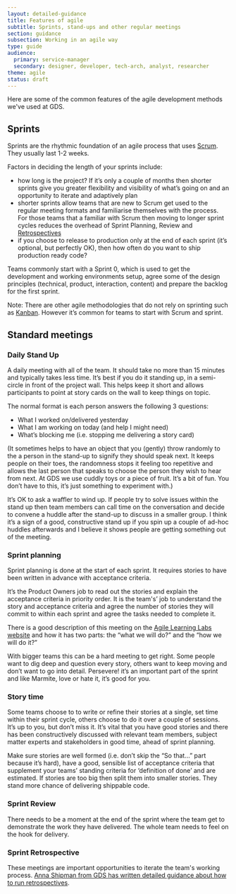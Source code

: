 ```yaml
---
layout: detailed-guidance
title: Features of agile
subtitle: Sprints, stand-ups and other regular meetings
section: guidance
subsection: Working in an agile way
type: guide
audience:
  primary: service-manager
  secondary: designer, developer, tech-arch, analyst, researcher
theme: agile
status: draft
---
```


Here are some of the common features of the agile development methods we've used at GDS.

## Sprints

Sprints are the rhythmic foundation of an agile process that uses [Scrum](http://en.wikipedia.org/wiki/Scrum_(development)). They usually last 1-2 weeks.

Factors in deciding the length of your sprints include:

* how long is the project? If it’s only a couple of months then shorter sprints give you greater flexibility and visibility of what’s going on and an opportunity to iterate and adaptively plan
* shorter sprints allow teams that are new to Scrum get used to the regular meeting formats and familiarise themselves with the process. For those teams that a familiar with Scrum then moving to longer sprint cycles reduces the overhead of Sprint Planning, Review and [Retrospectives](/agile/runningretrospectives.html)
* if you choose to release to production only at the end of each sprint (it’s optional, but perfectly OK), then how often do you want to ship production ready code?

Teams commonly start with a Sprint 0, which is used to get the development and working environments setup, agree some of the design principles (technical, product, interaction, content) and prepare the backlog for the first sprint.

Note: There are other agile methodologies that do not rely on sprinting such as [Kanban](http://en.wikipedia.org/wiki/Kanban_(development)). However it’s common for teams to start with Scrum and sprint.

## Standard meetings

### Daily Stand Up

A daily meeting with all of the team. It should take no more than 15 minutes and typically takes less time. It’s best if you do it standing up, in a semi-circle in front of the project wall. This helps keep it short and allows participants to point at story cards on the wall to keep things on topic.

The normal format is each person answers the following 3 questions:

* What I worked on/delivered yesterday
* What I am working on today (and help I might need)
* What’s blocking me (i.e. stopping me delivering a story card)

(It sometimes helps to have an object that you (gently) throw randomly to the a person in the stand-up to signify they should speak next. It keeps people on their toes, the randomness stops it feeling too repetitive and allows the last person that speaks to choose the person they wish to hear from next. At GDS we use cuddly toys or a piece of fruit. It’s a bit of fun. You don’t have to this, it’s just something to experiment with.)

It’s OK to ask a waffler to wind up. If people try to solve issues within the stand up then team members can call time on the conversation and decide to convene a huddle after the stand-up to discuss in a smaller group. I think it’s a sign of a good, constructive stand up if you spin up a couple of ad-hoc huddles afterwards and I believe it shows people are getting something out of the meeting.

### Sprint planning

Sprint planning is done at the start of each sprint. It requires stories to have been written in advance with acceptance criteria.

It’s the Product Owners job to read out the stories and explain the acceptance criteria in priority order. It is the team's’ job to understand the story and acceptance criteria and agree the number of stories they will commit to within each sprint and agree the tasks needed to complete it.

There is a good description of this meeting on the [Agile Learning Labs website](http://www.agilelearninglabs.com/resources/scrum-introduction/) and how it has two parts: the “what we will do?” and the “how we will do it?”

With bigger teams this can be a hard meeting to get right. Some people want to dig deep and question every story, others want to keep moving and don’t want to go into detail. Persevere! it’s an important part of the sprint and like Marmite, love or hate it, it’s good for you.

### Story time

Some teams choose to to write or refine their stories at a single, set time within their sprint cycle, others choose to do it over a couple of sessions. It’s up to you, but don’t miss it. It’s vital that you have good stories and there has been constructively discussed with relevant team members, subject matter experts and stakeholders in good time, ahead of sprint planning.

Make sure stories are well formed (i.e. don’t skip the “So that...” part because it’s hard), have a good, sensible list of acceptance criteria that supplement your teams’ standing criteria for ‘definition of done’ and are estimated. If stories are too big then split them into smaller stories. They stand more chance of delivering shippable code.

### Sprint Review

There needs to be a moment at the end of the sprint where the team get to demonstrate the work they have delivered. The whole team needs to feel on the hook for delivery.

### Sprint Retrospective

These meetings are important opportunities to iterate the team's working process. [Anna Shipman from GDS has written detailed guidance about how to run retrospectives](runningretrospectives.html).
